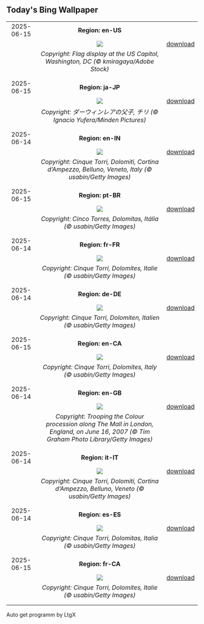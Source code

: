 ## Today's Bing Wallpaper
|      |      |      |
| :----: | :----: | :----: |
|2025-06-15|**Region: en-US**||
||![](https://www.bing.com/th?id=OHR.FlagCapitolDC_EN-US1553861171_UHD.jpg&pid=hp&w=1152&h=648&rs=1&c=4)| [download](https://www.bing.com/th?id=OHR.FlagCapitolDC_EN-US1553861171_UHD.jpg)|
||*Copyright: Flag display at the US Capitol, Washington, DC (© kmiragaya/Adobe Stock)*
||
|||
|2025-06-15|**Region: ja-JP**||
||![](https://www.bing.com/th?id=OHR.RheaDad_JA-JP7457572073_UHD.jpg&pid=hp&w=1152&h=648&rs=1&c=4)| [download](https://www.bing.com/th?id=OHR.RheaDad_JA-JP7457572073_UHD.jpg)|
||*Copyright: ダーウィンレアの父子, チリ (© Ignacio Yufera/Minden Pictures)*
||
|||
|2025-06-14|**Region: en-IN**||
||![](https://www.bing.com/th?id=OHR.DolomitiEstate_EN-IN7937552367_UHD.jpg&pid=hp&w=1152&h=648&rs=1&c=4)| [download](https://www.bing.com/th?id=OHR.DolomitiEstate_EN-IN7937552367_UHD.jpg)|
||*Copyright: Cinque Torri, Dolomiti, Cortina d’Ampezzo, Belluno, Veneto, Italy (© usabin/Getty Images)*
||
|||
|2025-06-15|**Region: pt-BR**||
||![](https://www.bing.com/th?id=OHR.DolomitiEstate_PT-BR0683088540_UHD.jpg&pid=hp&w=1152&h=648&rs=1&c=4)| [download](https://www.bing.com/th?id=OHR.DolomitiEstate_PT-BR0683088540_UHD.jpg)|
||*Copyright: Cinco Torres, Dolomitas, Itália (© usabin/Getty Images)*
||
|||
|2025-06-14|**Region: fr-FR**||
||![](https://www.bing.com/th?id=OHR.DolomitiEstate_FR-FR4432604258_UHD.jpg&pid=hp&w=1152&h=648&rs=1&c=4)| [download](https://www.bing.com/th?id=OHR.DolomitiEstate_FR-FR4432604258_UHD.jpg)|
||*Copyright: Cinque Torri, Dolomites, Italie (© usabin/Getty Images)*
||
|||
|2025-06-14|**Region: de-DE**||
||![](https://www.bing.com/th?id=OHR.DolomitiEstate_DE-DE7890492022_UHD.jpg&pid=hp&w=1152&h=648&rs=1&c=4)| [download](https://www.bing.com/th?id=OHR.DolomitiEstate_DE-DE7890492022_UHD.jpg)|
||*Copyright: Cinque Torri, Dolomiten, Italien (© usabin/Getty Images)*
||
|||
|2025-06-15|**Region: en-CA**||
||![](https://www.bing.com/th?id=OHR.DolomitiEstate_EN-CA4112246625_UHD.jpg&pid=hp&w=1152&h=648&rs=1&c=4)| [download](https://www.bing.com/th?id=OHR.DolomitiEstate_EN-CA4112246625_UHD.jpg)|
||*Copyright: Cinque Torri, Dolomites, Italy (© usabin/Getty Images)*
||
|||
|2025-06-14|**Region: en-GB**||
||![](https://www.bing.com/th?id=OHR.TroopingTheColour2025_EN-GB7387782428_UHD.jpg&pid=hp&w=1152&h=648&rs=1&c=4)| [download](https://www.bing.com/th?id=OHR.TroopingTheColour2025_EN-GB7387782428_UHD.jpg)|
||*Copyright: Trooping the Colour procession along The Mall in London, England, on June 16, 2007 (© Tim Graham Photo Library/Getty Images)*
||
|||
|2025-06-14|**Region: it-IT**||
||![](https://www.bing.com/th?id=OHR.DolomitiEstate_IT-IT5883847806_UHD.jpg&pid=hp&w=1152&h=648&rs=1&c=4)| [download](https://www.bing.com/th?id=OHR.DolomitiEstate_IT-IT5883847806_UHD.jpg)|
||*Copyright: Cinque Torri, Dolomiti, Cortina d’Ampezzo, Belluno, Veneto (© usabin/Getty Images)*
||
|||
|2025-06-14|**Region: es-ES**||
||![](https://www.bing.com/th?id=OHR.DolomitiEstate_ES-ES8254189997_UHD.jpg&pid=hp&w=1152&h=648&rs=1&c=4)| [download](https://www.bing.com/th?id=OHR.DolomitiEstate_ES-ES8254189997_UHD.jpg)|
||*Copyright: Cinque Torri, Dolomitas, Italia (© usabin/Getty Images)*
||
|||
|2025-06-15|**Region: fr-CA**||
||![](https://www.bing.com/th?id=OHR.DolomitiEstate_FR-CA9009811227_UHD.jpg&pid=hp&w=1152&h=648&rs=1&c=4)| [download](https://www.bing.com/th?id=OHR.DolomitiEstate_FR-CA9009811227_UHD.jpg)|
||*Copyright: Cinque Torri, Dolomites, Italie (© usabin/Getty Images)*
||
|||

Auto get programm by LtgX
